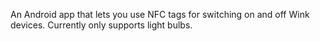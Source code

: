 An Android app that lets you use NFC tags for switching on and off Wink devices.
Currently only supports light bulbs.
